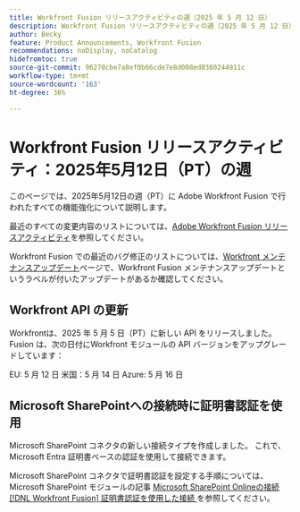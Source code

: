 ```yaml
---
title: Workfront Fusion リリースアクティビティの週（2025 年 5 月 12 日）
description: Workfront Fusion リリースアクティビティの週（2025 年 5 月 12 日）
author: Becky
feature: Product Announcements, Workfront Fusion
recommendations: noDisplay, noCatalog
hidefromtoc: true
source-git-commit: 96270cbe7a8ef0b66cde7e8d008ed0360244911c
workflow-type: tm+mt
source-wordcount: '163'
ht-degree: 36%

---
```


# Workfront Fusion リリースアクティビティ：2025年5月12日（PT）の週

このページでは、2025年5月12日の週（PT）に Adobe Workfront Fusion で行われたすべての機能強化について説明します。

最近のすべての変更内容のリストについては、[Adobe Workfront Fusion リリースアクティビティ](/help/workfront-fusion/fusion-product-releases/fusion-release-activity.md)を参照してください。

Workfront Fusion での最近のバグ修正のリストについては、[Workfront メンテナンスアップデート](https://experienceleague.adobe.com/en/docs/workfront-known-issues/releases/current-updates)ページで、Workfront Fusion メンテナンスアップデートというラベルが付いたアップデートがあるか確認してください。

## Workfront API の更新

Workfrontは、2025 年 5 月 5 日（PT）に新しい API をリリースしました。 Fusion は、次の日付にWorkfront モジュールの API バージョンをアップグレードしています：

EU: 5 月 12 日
米国：5 月 14 日
Azure: 5 月 16 日

## Microsoft SharePointへの接続時に証明書認証を使用

Microsoft SharePoint コネクタの新しい接続タイプを作成しました。 これで、Microsoft Entra 証明書ベースの認証を使用して接続できます。

Microsoft SharePoint コネクタで証明書認証を設定する手順については、Microsoft SharePoint モジュールの記事 [Microsoft SharePoint Onlineの接続  [!DNL Workfront Fusion]  証明書認証を使用した接続 ](/help/workfront-fusion/references/apps-and-modules/third-party-connectors/sharepoint-modules.md#connect-microsoft-sharepoint-online-to-workfront-fusion-using-certificate-authorization) を参照してください。

<!--

## New connection type available in Azure DevOps connector

To make it easier to request all scopes when configuring a connection in Azure DevOps, we've created a new type of connection. The Azure DevOps EntraApp connection type includes a toggle that allows you to request all scopes for the connection.

For instructions on configuring certificate authorization in the  Azure DevOps connector, see [Connect [!DNL Azure DevOps] to [!DNL Workfront Fusion]](/help/workfront-fusion/references/apps-and-modules/third-party-connectors/azure-dev-ops.md#connect-azure-devops-to-workfront-fusion) in the article Azure DevOps modules.

-->
